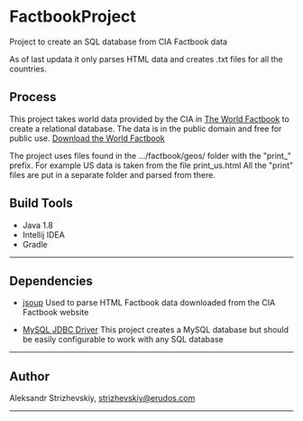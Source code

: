 # FactbookProject
Project to create an SQL database from CIA Factbook data

As of last updata it only parses HTML data and creates .txt files for all the countries.

## Process

This project takes world data provided by the CIA in 
[The World Factbook](https://www.cia.gov/library/publications/the-world-factbook/)
to create a relational database. The data is in the public domain and free for public use.
[Download the World Factbook](https://www.cia.gov/library/publications/download/)

The project uses files found in the .../factbook/geos/ folder with the "print_" prefix.
For example US data is taken from the file print_us.html 
All the "print" files are put in a separate folder and parsed from there.

## Build Tools

- Java 1.8
- Intellij IDEA
- Gradle

---

## Dependencies

- [jsoup](https://mvnrepository.com/artifact/org.jsoup/jsoup/1.11.3)
Used to parse HTML Factbook data downloaded from the CIA Factbook website   

- [MySQL JDBC Driver](https://mvnrepository.com/artifact/mysql/mysql-connector-java/8.0.13)
This project creates a MySQL database but should be easily configurable to work with any SQL database

---

## Author

Aleksandr Strizhevskiy, strizhevskiy@erudos.com

---
